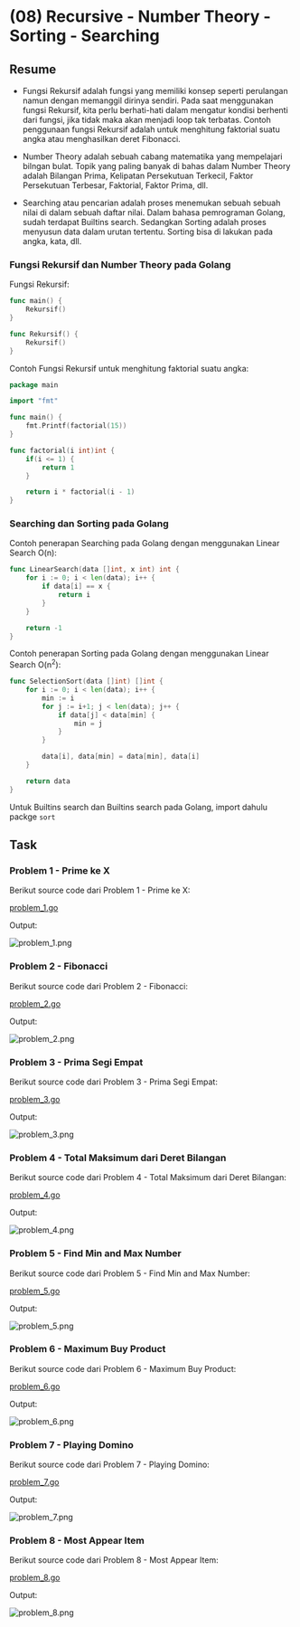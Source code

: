 # (08) Recursive - Number Theory - Sorting - Searching

## Resume

+ Fungsi Rekursif adalah fungsi yang memiliki konsep seperti perulangan namun dengan memanggil dirinya sendiri. Pada saat menggunakan fungsi Rekursif, kita perlu berhati-hati dalam mengatur kondisi berhenti dari fungsi, jika tidak maka akan menjadi loop tak terbatas. Contoh penggunaan fungsi Rekursif adalah untuk menghitung faktorial suatu angka atau menghasilkan deret Fibonacci.

+ Number Theory adalah sebuah cabang matematika yang mempelajari bilngan bulat. Topik yang paling banyak di bahas dalam Number Theory adalah Bilangan Prima, Kelipatan Persekutuan Terkecil, Faktor Persekutuan Terbesar, Faktorial, Faktor Prima, dll.

+ Searching atau pencarian adalah proses menemukan sebuah sebuah nilai di dalam sebuah daftar nilai. Dalam bahasa pemrograman Golang, sudah terdapat Builtins search. Sedangkan Sorting adalah proses menyusun data dalam urutan tertentu. Sorting bisa di lakukan pada angka, kata, dll.

### Fungsi Rekursif dan Number Theory pada Golang

Fungsi Rekursif:

```go
func main() {
    Rekursif()
}

func Rekursif() {
    Rekursif()
}
```

Contoh Fungsi Rekursif untuk menghitung faktorial suatu angka:

```go
package main

import "fmt"

func main() { 
    fmt.Printf(factorial(15))
}

func factorial(i int)int {
    if(i <= 1) {
        return 1
    }

    return i * factorial(i - 1)
}
```

### Searching dan Sorting pada Golang

Contoh penerapan Searching pada Golang dengan menggunakan Linear Search O(n):

```go
func LinearSearch(data []int, x int) int {
    for i := 0; i < len(data); i++ {
        if data[i] == x {
            return i
        }
    }

    return -1
}
```

Contoh penerapan Sorting pada Golang dengan menggunakan Linear Search O(n<sup>2</sup>):

```go
func SelectionSort(data []int) []int {
    for i := 0; i < len(data); i++ {
        min := i
        for j := i+1; j < len(data); j++ {
            if data[j] < data[min] {
                min = j
            }
        }

        data[i], data[min] = data[min], data[i]
    }

    return data
}
```

Untuk Builtins search dan Builtins search pada Golang, import dahulu packge `sort`

## Task

### Problem 1 - Prime ke X

Berikut source code dari Problem 1 - Prime ke X:

[problem_1.go](praktikum/problem_1.go)

Output:

![problem_1.png](screenshots/problem_1.png "Prime ke X")

### Problem 2 - Fibonacci

Berikut source code dari Problem 2 - Fibonacci:

[problem_2.go](praktikum/problem_2.go)

Output:

![problem_2.png](screenshots/problem_2.png "Fibonacci")

### Problem 3 - Prima Segi Empat

Berikut source code dari Problem 3 - Prima Segi Empat:

[problem_3.go](praktikum/problem_3.go)

Output:

![problem_3.png](screenshots/problem_3.png "Prima Segi Empat")

### Problem 4 - Total Maksimum dari Deret Bilangan

Berikut source code dari Problem 4 - Total Maksimum dari Deret Bilangan:

[problem_4.go](praktikum/problem_4.go)

Output:

![problem_4.png](screenshots/problem_4.png "Total Maksimum dari Deret Bilangan")

### Problem 5 - Find Min and Max Number

Berikut source code dari Problem 5 - Find Min and Max Number:

[problem_5.go](praktikum/problem_5.go)

Output:

![problem_5.png](screenshots/problem_5.png "Find Min and Max Number")

### Problem 6 - Maximum Buy Product

Berikut source code dari Problem 6 - Maximum Buy Product:

[problem_6.go](praktikum/problem_6.go)

Output:

![problem_6.png](screenshots/problem_6.png "Maximum Buy Product")

### Problem 7 - Playing Domino

Berikut source code dari Problem 7 - Playing Domino:

[problem_7.go](praktikum/problem_7.go)

Output:

![problem_7.png](screenshots/problem_7.png "Playing Domino")

### Problem 8 - Most Appear Item

Berikut source code dari Problem 8 - Most Appear Item:

[problem_8.go](praktikum/problem_8.go)

Output:

![problem_8.png](screenshots/problem_8.png "Most Appear Item")

